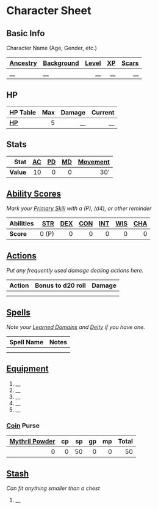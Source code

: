 # Character Sheet

## Basic Info

Character Name (Age, Gender, etc.)

| [Ancestry](../Player%20Characters/Ancenstries/Ancestry.md) | [Background](../Player%20Characters/Backgrounds/Background.md) | [Level](../Player%20Characters/Progression/Level.md) | [XP](../Player%20Characters/Progression/Experience%20Points.md) | [Scars](../Player%20Characters/Progression/Scars.md) |
| :--------------------------------------------------------- | :------------------------------------------------------------- | ------------------------------------------------------------: | -----------------------------------------------------------------------: | ------------------------------------------------------------: |
| __                                                         | __                                                             |                                                            __ |                                                                       __ |                                                            __ |

## HP

| **HP Table**                                                          | Max | Damage | Current |
| :-------------------------------------------------------------------- | --: | -----: | ------: |
| **[HP](../Player%20Characters/Derived%20Statistics/Hit%20Points.md)** |   5 |     __ |      __ |

## Stats

|  **Stat** | [AC](../Player%20Characters/Derived%20Statistics/Armor%20Class.md) | [PD](../Player%20Characters/Derived%20Statistics/Physical%20Defense.md) | [MD](../Player%20Characters/Derived%20Statistics/Mental%20Defense.md) | [Movement](../Game%20Procedures/Combat/Movement.md) |
| --------: | -----------------------------------------------------------------: | ----------------------------------------------------------------------: | --------------------------------------------------------------------: | --------------------------------------------------: |
| **Value** |                                                                 10 |                                                                       0 |                                                                     0 |                                                 30' |

## [Ability Scores](../Player%20Characters/The%20Ability%20Scores/Ability%20Scores.md)

*Mark your [Primary Skill](../Player%20Characters/Backgrounds/Primary%20Skill.md) with a (P), (d4), or other reminder*

| Abilities | [STR](../Player%20Characters/The%20Ability%20Scores/Strength.md) | [DEX](../Player%20Characters/The%20Ability%20Scores/Dexterity.md) | [CON](../Player%20Characters/The%20Ability%20Scores/Constitution.md) | [INT](../Player%20Characters/The%20Ability%20Scores/Intelligence.md) | [WIS](../Player%20Characters/The%20Ability%20Scores/Wisdom.md)<br> | [CHA](../Player%20Characters/The%20Ability%20Scores/Charisma.md)<br> |
| :-------- | ---------------------------------------------------------------: | ----------------------------------------------------------------: | -------------------------------------------------------------------: | -------------------------------------------------------------------: | -----------------------------------------------------------------: | -------------------------------------------------------------------: |
| **Score** |                                                            0 (P) |                                                                 0 |                                                                    0 |                                                                    0 |                                                                  0 |                                                                    0 |

## [Actions](../Game%20Procedures/Core%20Procedures/Action.md)

*Put any frequently used damage dealing actions here.*

| Action | Bonus to d20 roll | Damage |
| ------ | ----------------: | -----: |
|        |                   |        |
|        |                   |        |

## [Spells](../Magic/Spells.md)

*Note your [Learned Domains](../Magic/Spellcasting/Spell%20Learning/Learned%20Domains.md) and [Deity](../Magic/Deities.md) if you have one.*

| Spell Name | Notes |
| ---------- | ----- |
|            |       |
|            |       |

## [Equipment](../Player%20Characters/Inventory/Equipment.md)

1. __
2. __
3. __
4. __
5. __

### [Coin](../Resources%20for%20GMs/Economy/Coins.md) Purse

| [Mythril Powder](../Magic/Spellcasting/Mythril.md) |  cp |  sp |  gp |  mp | Total |
| -------------------------------------------------: | --: | --: | --: | --: | ----: |
|                                                  0 |   0 |  50 |   0 |   0 |    50 |

## [Stash](../Player%20Characters/Inventory/Stash.md)

*Can fit anything smaller than a chest*

1. __
